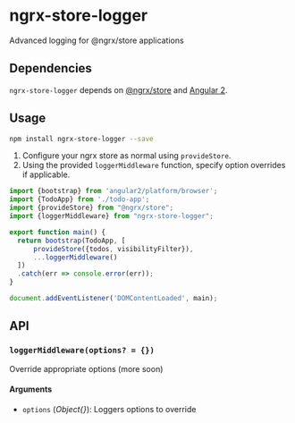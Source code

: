 # ngrx-store-logger
Advanced logging for @ngrx/store applications

## Dependencies
`ngrx-store-logger` depends on [@ngrx/store](https://github.com/ngrx/store) and [Angular 2](https://github.com/angular/angular).

## Usage
```bash
npm install ngrx-store-logger --save
```

1. Configure your ngrx store as normal using `provideStore`. 
2. Using the provided `loggerMiddleware` function, specify option overrides if applicable.

```ts
import {bootstrap} from 'angular2/platform/browser';
import {TodoApp} from './todo-app';
import {provideStore} from "@ngrx/store";
import {loggerMiddleware} from "ngrx-store-logger";

export function main() {
  return bootstrap(TodoApp, [
      provideStore({todos, visibilityFilter}),
      ...loggerMiddleware()
  ])
  .catch(err => console.error(err));
}

document.addEventListener('DOMContentLoaded', main);
```

## API
### `loggerMiddleware(options? = {})`
Override appropriate options (more soon)

#### Arguments
* `options` \(*Object{}*): Loggers options to override